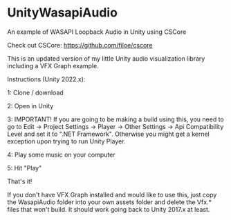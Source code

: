 # UnityWasapiAudio
An example of WASAPI Loopback Audio in Unity using CSCore

Check out CSCore: https://github.com/filoe/cscore

This is an updated version of my little Unity audio visualization library including a VFX Graph example.

Instructions (Unity 2022.x):

1: Clone / download

2: Open in Unity

3: IMPORTANT! If you are going to be making a build using this, you need to go to Edit -> Project Settings -> Player -> Other Settings -> Api Compatibility Level and set it to ".NET Framework". Otherwise you might get a kernel exception upon trying to run Unity Player.

4: Play some music on your computer

5: Hit "Play"

That's it!

If you don't have VFX Graph installed and would like to use this, just copy the WasapiAudio folder into your own assets folder and delete the Vfx.* files that won't build. It should work going back to Unity 2017.x at least.
